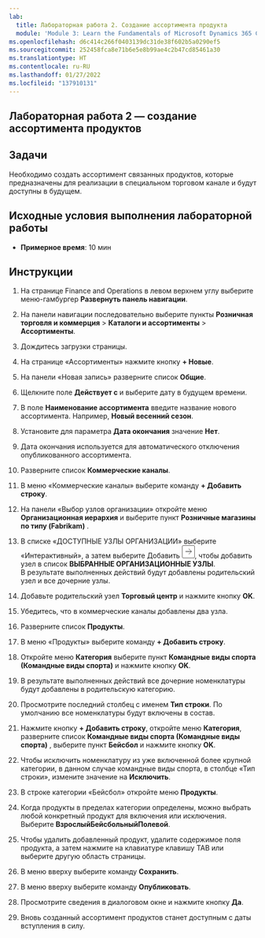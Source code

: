 ```yaml
---
lab:
  title: Лабораторная работа 2. Создание ассортимента продукта
  module: 'Module 3: Learn the Fundamentals of Microsoft Dynamics 365 Commerce'
ms.openlocfilehash: d6c414c266f0403139dc31de38f602b5a0290ef5
ms.sourcegitcommit: 252458fca8e71b6e5e8b99ae4c2b47cd85461a30
ms.translationtype: HT
ms.contentlocale: ru-RU
ms.lasthandoff: 01/27/2022
ms.locfileid: "137910131"
---
```

## <a name="lab-2---create-a-product-assortment"></a>Лабораторная работа 2 — создание ассортимента продуктов

## <a name="objectives"></a>Задачи

Необходимо создать ассортимент связанных продуктов, которые предназначены для реализации в специальном торговом канале и будут доступны в будущем.

## <a name="lab-setup"></a>Исходные условия выполнения лабораторной работы

   - **Примерное время**: 10 мин

## <a name="instructions"></a>Инструкции

1. На странице Finance and Operations в левом верхнем углу выберите меню-гамбургер **Развернуть панель навигации**.

1. На панели навигации последовательно выберите пункты **Розничная торговля и коммерция** > **Каталоги и ассортименты** > **Ассортименты**.

1. Дождитесь загрузки страницы.

1. На странице «Ассортименты» нажмите кнопку **+ Новые**.

1. На панели «Новая запись» разверните список **Общие**.

1. Щелкните поле **Действует с** и выберите дату в будущем времени.

1. В поле **Наименование ассортимента** введите название нового ассортимента. Например, **Новый весенний сезон**.

1. Установите для параметра **Дата окончания** значение **Нет**.

1. Дата окончания используется для автоматического отключения опубликованного ассортимента.

1. Разверните список **Коммерческие каналы**.

1. В меню «Коммерческие каналы» выберите команду **+ Добавить строку**.

1. На панели «Выбор узлов организации» откройте меню **Организационная иерархия** и выберите пункт **Розничные магазины по типу (Fabrikam)** .

1. В списке «ДОСТУПНЫЕ УЗЛЫ ОРГАНИЗАЦИИ» выберите «Интерактивный», а затем выберите Добавить ![стрелка вправо](./media/d365-fo-add-org-node-icon.png), чтобы добавить узел в список **ВЫБРАННЫЕ ОРГАНИЗАЦИОННЫЕ УЗЛЫ**.  
  В результате выполненных действий будут добавлены родительский узел и все дочерние узлы.

1. Добавьте родительский узел **Торговый центр** и нажмите кнопку **OK**.

1. Убедитесь, что в коммерческие каналы добавлены два узла.

1. Разверните список **Продукты**.

1. В меню «Продукты» выберите команду **+ Добавить строку**.

1. Откройте меню **Категория** выберите пункт **Командные виды спорта (Командные виды спорта)** и нажмите кнопку **OK**.

1. В результате выполненных действий все дочерние номенклатуры будут добавлены в родительскую категорию.

1. Просмотрите последний столбец с именем **Тип строки**. По умолчанию все номенклатуры будут включены в состав.

1. Нажмите кнопку **+ Добавить строку**, откройте меню **Категория**, разверните список **Командные виды спорта (Командные виды спорта)** , выберите пункт **Бейсбол** и нажмите кнопку **OK**.

1. Чтобы исключить номенклатуру из уже включенной более крупной категории, в данном случае командные виды спорта, в столбце «Тип строки», измените значение на **Исключить**.

1. В строке категории «Бейсбол» откройте меню **Продукты**.

1. Когда продукты в пределах категории определены, можно выбрать любой конкретный продукт для включения или исключения. Выберите **ВзрослыйБейсбольныйПолевой**.

1. Чтобы удалить добавленный продукт, удалите содержимое поля продукта, а затем нажмите на клавиатуре клавишу TAB или выберите другую область страницы.

1. В меню вверху выберите команду **Сохранить**.

1. В меню вверху выберите команду **Опубликовать**.

1. Просмотрите сведения в диалоговом окне и нажмите кнопку **Да**.

1. Вновь созданный ассортимент продуктов станет доступным с даты вступления в силу.
